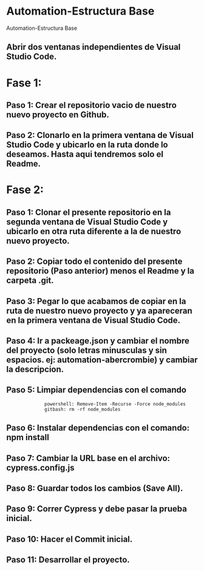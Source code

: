 # Automation-Estructura Base
Automation-Estructura Base

## Abrir dos ventanas independientes de Visual Studio Code.

# Fase 1:

## Paso 1: Crear el repositorio vacio de nuestro nuevo proyecto en Github.
## Paso 2: Clonarlo en la primera ventana de Visual Studio Code y ubicarlo en la ruta donde lo deseamos. Hasta aqui tendremos solo el Readme.


# Fase 2:

## Paso 1: Clonar el presente repositorio en la segunda ventana de Visual Studio Code y ubicarlo en otra ruta diferente a la de nuestro nuevo proyecto.
## Paso 2: Copiar todo el contenido del presente repositorio (Paso anterior) menos el Readme y la carpeta .git.
## Paso 3: Pegar lo que acabamos de copiar en la ruta de nuestro nuevo proyecto y ya apareceran en la primera ventana de Visual Studio Code.
## Paso 4: Ir a packeage.json y cambiar el nombre del proyecto (solo letras minusculas y sin espacios. ej: automation-abercrombie) y cambiar la descripcion.
## Paso 5: Limpiar dependencias con el comando 
                  powershell: Remove-Item -Recurse -Force node_modules
                  gitbash: rm -rf node_modules
## Paso 6: Instalar dependencias con el comando: npm install
## Paso 7: Cambiar la URL base en el archivo: cypress.config.js
## Paso 8: Guardar todos los cambios (Save All).
## Paso 9: Correr Cypress y debe pasar la prueba inicial.
## Paso 10: Hacer el Commit inicial.
## Paso 11: Desarrollar el proyecto.








